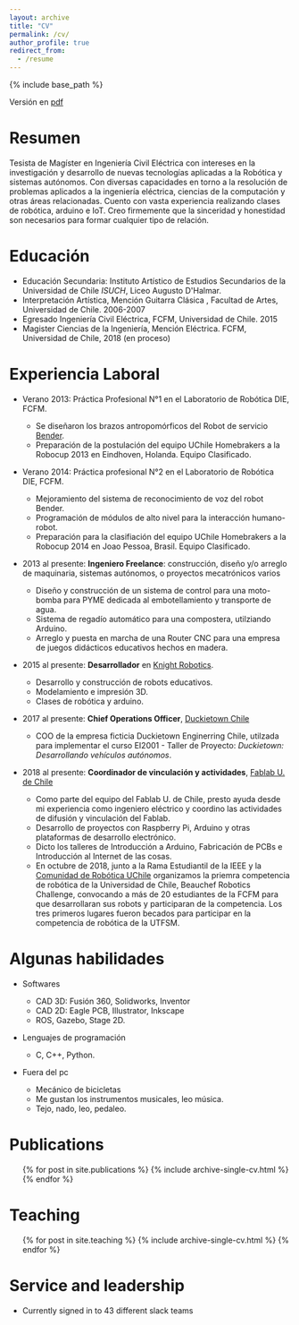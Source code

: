 ```yaml
---
layout: archive
title: "CV"
permalink: /cv/
author_profile: true
redirect_from:
  - /resume
---
```


{% include base_path %}

Versión en [pdf](../files/cv_grow_dec2017.pdf)

Resumen
======
Tesista de Magíster en Ingeniería Civil Eléctrica con intereses en la investigación y desarrollo de nuevas tecnologías aplicadas a la Robótica y sistemas autónomos. Con diversas capacidades en torno a la resolución de problemas aplicados a la ingeniería eléctrica, ciencias de la computación y otras áreas relacionadas. 
Cuento con vasta experiencia realizando clases de robótica, arduino e IoT.
Creo firmemente que la sinceridad y honestidad son necesarios para formar cualquier tipo de relación.


Educación
======
* Educación Secundaria: Instituto Artístico de Estudios Secundarios de la Universidad de Chile *ISUCH*, Liceo Augusto D'Halmar.
* Interpretación Artística, Mención Guitarra Clásica , Facultad de Artes, Universidad de Chile. 2006-2007
* Egresado Ingeniería Civil Eléctrica, FCFM, Universidad de Chile. 2015
* Magister Ciencias de la Ingeniería, Mención Eléctrica. FCFM, Universidad de Chile, 2018 (en proceso)

Experiencia Laboral
======

* Verano 2013: Práctica Profesional N°1 en el Laboratorio de Robótica DIE, FCFM.
  * Se diseñaron los brazos antropomórficos del Robot de servicio [Bender](http://robotica-uchile.amtc.cl/bender-index.html).
  * Preparación de la postulación del equipo UChile Homebrakers a la Robocup 2013 en Eindhoven, Holanda. Equipo Clasificado.

* Verano 2014: Práctica profesional N°2 en el Laboratorio de Robótica DIE, FCFM.
  * Mejoramiento del sistema de reconocimiento de voz del robot Bender.
  * Programación de módulos de alto nivel para la interacción humano-robot.
  * Preparación para la clasifiación del equipo UChile Homebrakers a la Robocup 2014 en Joao Pessoa, Brasil. Equipo Clasificado.

* 2013 al presente: **Ingeniero Freelance**: construcción, diseño y/o arreglo de maquinaria, sistemas autónomos, o proyectos mecatrónicos varios
  * Diseño y construcción de un sistema de control para una moto-bomba para PYME dedicada al embotellamiento y transporte de agua.
  * Sistema de regadío automático para una compostera, utilziando Arduino.
  * Arreglo y puesta en marcha de una Router CNC para una empresa de juegos didácticos educativos hechos en madera.

* 2015 al presente: **Desarrollador** en [Knight Robotics](http://www.knightrobotics.cl/).
  * Desarrollo y construcción de robots educativos.
  * Modelamiento e impresión 3D.
  * Clases de robótica y arduino.

* 2017 al presente: **Chief Operations Officer**, [Duckietown Chile](http://duckietown.cl/)
  * COO de la empresa ficticia Duckietown Enginerring Chile, utilzada para implementar el curso EI2001 - Taller de Proyecto: *Duckietown: Desarrollando vehículos autónomos*.

* 2018 al presente: **Coordinador de vinculación y actividades**, [Fablab U. de Chile](http://fablab.uchile.cl)
  * Como parte del equipo del Fablab U. de Chile, presto ayuda desde mi experiencia como ingeniero eléctrico y coordino las actividades de difusión y vinculación del Fablab.
  * Desarrollo de proyectos con Raspberry Pi, Arduino y otras plataformas de desarrollo electrónico.
  * Dicto los talleres de Introducción a Arduino, Fabricación de PCBs e Introducción al Internet de las cosas.
  * En octubre de 2018, junto a la Rama Estudiantil de la IEEE y la [Comunidad de Robótica UChile](https://www.facebook.com/ComunidadRoboticaUChile) organizamos la priemra competencia de robótica de la Universidad de Chile, Beauchef Robotics Challenge, convocando a más de 20 estudiantes de la FCFM para que desarrollaran sus robots y participaran de la competencia. Los tres primeros lugares fueron becados para participar en la competencia de robótica de la UTFSM.

Algunas habilidades
======
* Softwares
    * CAD 3D: Fusión 360, Solidworks, Inventor
    * CAD 2D: Eagle PCB, Illustrator, Inkscape
    * ROS, Gazebo, Stage 2D.
* Lenguajes de programación
  * C, C++, Python.

* Fuera del pc
  * Mecánico de bicicletas
  * Me gustan los instrumentos musicales, leo música.
  * Tejo, nado, leo, pedaleo.

Publications
======
  <ul>{% for post in site.publications %}
    {% include archive-single-cv.html %}
  {% endfor %}</ul>

<!--
Talks
======
  <ul>{% for post in site.talks %}
    {% include archive-single-talk-cv.html %}
  {% endfor %}</ul>
-->

Teaching
======
  <ul>{% for post in site.teaching %}
    {% include archive-single-cv.html %}
  {% endfor %}</ul>

Service and leadership
======
* Currently signed in to 43 different slack teams
